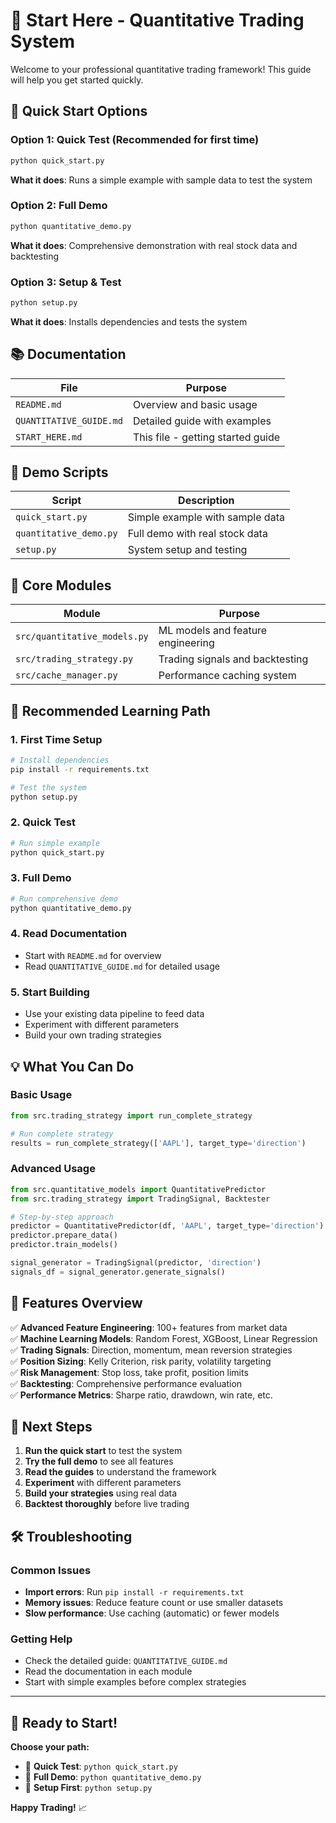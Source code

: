 # 🎯 Start Here - Quantitative Trading System

Welcome to your professional quantitative trading framework! This guide will help you get started quickly.

## 🚀 Quick Start Options

### Option 1: Quick Test (Recommended for first time)
```bash
python quick_start.py
```
**What it does**: Runs a simple example with sample data to test the system

### Option 2: Full Demo
```bash
python quantitative_demo.py
```
**What it does**: Comprehensive demonstration with real stock data and backtesting

### Option 3: Setup & Test
```bash
python setup.py
```
**What it does**: Installs dependencies and tests the system

## 📚 Documentation

| File | Purpose |
|------|---------|
| `README.md` | Overview and basic usage |
| `QUANTITATIVE_GUIDE.md` | Detailed guide with examples |
| `START_HERE.md` | This file - getting started guide |

## 🎪 Demo Scripts

| Script | Description |
|--------|-------------|
| `quick_start.py` | Simple example with sample data |
| `quantitative_demo.py` | Full demo with real stock data |
| `setup.py` | System setup and testing |

## 🔧 Core Modules

| Module | Purpose |
|--------|---------|
| `src/quantitative_models.py` | ML models and feature engineering |
| `src/trading_strategy.py` | Trading signals and backtesting |
| `src/cache_manager.py` | Performance caching system |

## 🎯 Recommended Learning Path

### 1. **First Time Setup**
```bash
# Install dependencies
pip install -r requirements.txt

# Test the system
python setup.py
```

### 2. **Quick Test**
```bash
# Run simple example
python quick_start.py
```

### 3. **Full Demo**
```bash
# Run comprehensive demo
python quantitative_demo.py
```

### 4. **Read Documentation**
- Start with `README.md` for overview
- Read `QUANTITATIVE_GUIDE.md` for detailed usage

### 5. **Start Building**
- Use your existing data pipeline to feed data
- Experiment with different parameters
- Build your own trading strategies

## 💡 What You Can Do

### Basic Usage
```python
from src.trading_strategy import run_complete_strategy

# Run complete strategy
results = run_complete_strategy(['AAPL'], target_type='direction')
```

### Advanced Usage
```python
from src.quantitative_models import QuantitativePredictor
from src.trading_strategy import TradingSignal, Backtester

# Step-by-step approach
predictor = QuantitativePredictor(df, 'AAPL', target_type='direction')
predictor.prepare_data()
predictor.train_models()

signal_generator = TradingSignal(predictor, 'direction')
signals_df = signal_generator.generate_signals()
```

## 🎪 Features Overview

✅ **Advanced Feature Engineering**: 100+ features from market data  
✅ **Machine Learning Models**: Random Forest, XGBoost, Linear Regression  
✅ **Trading Signals**: Direction, momentum, mean reversion strategies  
✅ **Position Sizing**: Kelly Criterion, risk parity, volatility targeting  
✅ **Risk Management**: Stop loss, take profit, position limits  
✅ **Backtesting**: Comprehensive performance evaluation  
✅ **Performance Metrics**: Sharpe ratio, drawdown, win rate, etc.  

## 🚀 Next Steps

1. **Run the quick start** to test the system
2. **Try the full demo** to see all features
3. **Read the guides** to understand the framework
4. **Experiment** with different parameters
5. **Build your strategies** using real data
6. **Backtest thoroughly** before live trading

## 🛠️ Troubleshooting

### Common Issues
- **Import errors**: Run `pip install -r requirements.txt`
- **Memory issues**: Reduce feature count or use smaller datasets
- **Slow performance**: Use caching (automatic) or fewer models

### Getting Help
- Check the detailed guide: `QUANTITATIVE_GUIDE.md`
- Read the documentation in each module
- Start with simple examples before complex strategies

---

## 🎉 Ready to Start!

**Choose your path:**
- 🚀 **Quick Test**: `python quick_start.py`
- 🎪 **Full Demo**: `python quantitative_demo.py`
- 🔧 **Setup First**: `python setup.py`

**Happy Trading!** 📈
